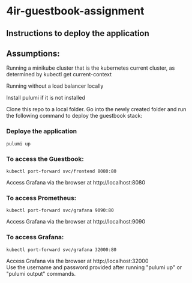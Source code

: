 # 4ir-guestbook-assignment

## Instructions to deploy the application

## Assumptions:
Running a minikube cluster that is the kubernetes current cluster, as determined by kubectl get current-context

Running without a load balancer locally


Install pulumi if it is not installed

Clone this repo to a local folder. 
Go into the newly created folder and run the following command to deploy the guestbook stack:
### Deploye the application
    pulumi up

### To access the Guestbook:
    kubectl port-forward svc/frontend 8080:80
    
Access Grafana via the browser at http://localhost:8080

### To access Prometheus:
    kubectl port-forward svc/grafana 9090:80

Access Grafana via the browser at http://localhost:9090    

### To access Grafana:
    kubectl port-forward svc/grafana 32000:80
Access Grafana via the browser at http://localhost:32000  
Use the username and password provided after running "pulumi up" or "pulumi output" commands.

